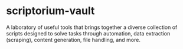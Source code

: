 # scriptorium-vault
A laboratory of useful tools that brings together a diverse collection of scripts designed to solve tasks through automation, data extraction (scraping), content generation, file handling, and more.
